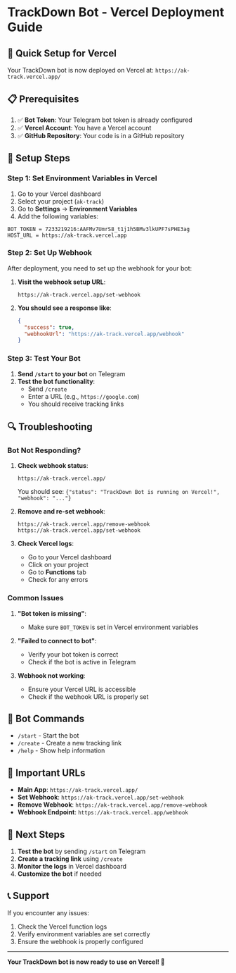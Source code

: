 # TrackDown Bot - Vercel Deployment Guide

## 🚀 Quick Setup for Vercel

Your TrackDown bot is now deployed on Vercel at: `https://ak-track.vercel.app/`

## 📋 Prerequisites

1. ✅ **Bot Token**: Your Telegram bot token is already configured
2. ✅ **Vercel Account**: You have a Vercel account
3. ✅ **GitHub Repository**: Your code is in a GitHub repository

## 🔧 Setup Steps

### Step 1: Set Environment Variables in Vercel

1. Go to your Vercel dashboard
2. Select your project (`ak-track`)
3. Go to **Settings** → **Environment Variables**
4. Add the following variables:

```
BOT_TOKEN = 7233219216:AAFMv7UmrS8_t1j1h5BMv3lkUPF7sPHE3ag
HOST_URL = https://ak-track.vercel.app
```

### Step 2: Set Up Webhook

After deployment, you need to set up the webhook for your bot:

1. **Visit the webhook setup URL**:
   ```
   https://ak-track.vercel.app/set-webhook
   ```

2. **You should see a response like**:
   ```json
   {
     "success": true,
     "webhookUrl": "https://ak-track.vercel.app/webhook"
   }
   ```

### Step 3: Test Your Bot

1. **Send `/start` to your bot** on Telegram
2. **Test the bot functionality**:
   - Send `/create`
   - Enter a URL (e.g., `https://google.com`)
   - You should receive tracking links

## 🔍 Troubleshooting

### Bot Not Responding?

1. **Check webhook status**:
   ```
   https://ak-track.vercel.app/
   ```
   You should see: `{"status": "TrackDown Bot is running on Vercel!", "webhook": "..."}`

2. **Remove and re-set webhook**:
   ```
   https://ak-track.vercel.app/remove-webhook
   https://ak-track.vercel.app/set-webhook
   ```

3. **Check Vercel logs**:
   - Go to your Vercel dashboard
   - Click on your project
   - Go to **Functions** tab
   - Check for any errors

### Common Issues

1. **"Bot token is missing"**:
   - Make sure `BOT_TOKEN` is set in Vercel environment variables

2. **"Failed to connect to bot"**:
   - Verify your bot token is correct
   - Check if the bot is active in Telegram

3. **Webhook not working**:
   - Ensure your Vercel URL is accessible
   - Check if the webhook URL is properly set

## 📱 Bot Commands

- `/start` - Start the bot
- `/create` - Create a new tracking link
- `/help` - Show help information

## 🔗 Important URLs

- **Main App**: `https://ak-track.vercel.app/`
- **Set Webhook**: `https://ak-track.vercel.app/set-webhook`
- **Remove Webhook**: `https://ak-track.vercel.app/remove-webhook`
- **Webhook Endpoint**: `https://ak-track.vercel.app/webhook`

## 🎯 Next Steps

1. **Test the bot** by sending `/start` on Telegram
2. **Create a tracking link** using `/create`
3. **Monitor the logs** in Vercel dashboard
4. **Customize the bot** if needed

## 📞 Support

If you encounter any issues:
1. Check the Vercel function logs
2. Verify environment variables are set correctly
3. Ensure the webhook is properly configured

---

**Your TrackDown bot is now ready to use on Vercel! 🎉**
